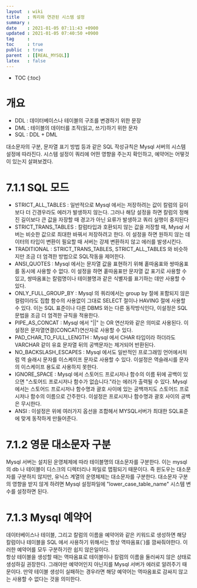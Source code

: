 ```yaml
---
layout  : wiki
title   : 쿼리와 연관된 시스템 설정
summary : 
date    : 2021-01-05 07:11:43 +0900
updated : 2021-01-05 07:40:50 +0900
tag     : 
toc     : true
public  : true
parent  : [[REAL_MYSQL]]
latex   : false
---
```

* TOC
{:toc}

# 개요 
  - DDL : 데이터베이스나 테이블의 구조를 변경하기 위한 문장
  - DML : 테이블의 데이터를 조작(읽고, 쓰기)하기 위한 문자
  - SQL : DDL + DML
  
  대소문자의 구분, 문자열 표기 방법 등과 같은 SQL 작성규칙은 Mysql 서버의 시스템 설정에 따라진다. 시스템 설정이 쿼리에 어떤 영향을 주는지 확인하고, 예약어는 어떻것이 있는지 살펴보겠다. 


# 7.1.1 SQL 모드 
  - STRICT_ALL_TABLES : 일반적으로 Mysql 에서는 저장하려는 값이 칼럼의 길이보다 더 긴경우라도 에러가 발생하지 않는다. 그러나 해당 설정을 하면 칼럼의 정해진 길이보다 큰 값을 자장할 때 경고가 아닌 요류가 발생하고 쿼리 실행이 중지된다 
  - STRICT_TRANS_TABLES : 칼럼타입과 호환되지 않는 값을 저장할 때, Mysql 서버는 비슷한 값으로 최대한 바꿔서 저장하려고 한다. 이 설정을 하면 원하지 않는 데이터의 타입이 변환이 필요할 때 서버는 강제 변환하지 않고 에러를 발생시킨다.
  - TRADITIONAL : STRICT_TRANS_TABLES, STRICT_ALL_TABLES 와 비슷하지만 조금 더 엄격한 방법으로 SQL작동을 제어한다.
  - ANSI_QUOTES : Mysql 에서는 문자열 값을 표현하기 위해 홑따옴표와 쌍따옴표를 동시에 사용할 수 없다. 이 설정을 하면 홑따옴표만 문자열 값 표기로 사용할 수 있고, 쌍따옴표는 칼럼명이나 테이블명과 같은 식별자를 표기하는 데만 사용할 수 있다.
  - ONLY_FULL_GROUP_BY : Mysql 의 쿼리에서는 group by 절에 포함되지 않은 컬럼이라도 집합 함수의 사용없이 그대로 SELECT 절이나 HAVING 절에 사용할 수 있다. 이는 SQL 표준이나 다른 DBMS 와는 다른 동작방식인다,  이설정은 SQL 문법을 조금 더 엄격한 규칙을 적용한다.
  - PIPE_AS_CONCAT : Mysql 에서 "||" 는 OR 연산자와 같은 의미로 사용된다. 이설정은 문자열연결(CONCAT)연산자로 사용할 수 있다.
  - PAD_CHAR_TO_FULL_LENGTH : Mysql 에서 CHAR 타입이라 하더라도 VARCHAR 같이 유효 문자열 뒤의 공백문자는 제거되어 반환된다.
  - NO_BACKSLASH_ESCAPES : Mysql 에서도 일반적인 프로그래밍 언어에서처럼 역 슬래시 문자를 이스케이프 문자로 사용할 수 있다. 이설정은 역슬래시를 문자의 이스케이프 용도로 사용하지 못한다.
  - IGNORE_SPACE : Mysql 에서 스토어드 프로시저나 함수의 이름 뒤에 공백이 있으면 "스토어드 프로시저나 함수가 없습니다."라는 에러가 출력될 수 있다. Mysql 에서는 스토어드 프로시저나 함수명과 괄호 사이에 있는 공백까지도 스토어드 프로시저나 함수의 이름으로 간주한다. 이설정은 프로시저나 함수명과 괄호 사이의 공백은 무시한다.
  - ANSI : 이설정은 위에 여러가지 옵선을 조합헤서 MYSQL서버가 최대한 SQL표준에 맞게 동작하게 만들어준다.

# 7.1.2 영문 대소문자 구분 
  Mysql 서버는 설치된 운영체제에 따라 테이블명의 대소문자를 구분한다. 이는 mysql 의 db 나 테이블이 디스크의 디렉터리나 파일로 맵핑되기 때문이다. 즉 윈도우는 대소문자를 구분하지 않지만, 유닉스 계열의 운영체제는 대소문자를 구분한다.  대소문자 구분의 영향을 받지 않게 하려면 Mysql 설정파일에 "lower_case_table_name" 시스템 변수를 설정하면 된다.
  
# 7.1.3 Mysql 예약어 
  데이터베이스나 테이블, 그리고 칼럼의 이름을 예약어와 같은 키워드로 생성하면 해당 칼럼이나 테이블을 SQL 에서 사용하기 위해서는 항상 역따옴표(\`)를 깜싸줘야한다.  이러한 예약어를 모두 구분하기란 쉽지 않은일이다.  
  항상 테이블을 생성할 때는 역따옴표로 테이블이나 칼럼의 이름을 둘러싸지 않은 상태로 생성하길 권장한다. 그래야만 예약어인지 아닌지를 Mysql 서버가 에러로 알려주기 때문이다. 만약 테이블 생성이 실패하는 경우라면 해당 예약어는 역따옴표로 감싸지 않고는 사용할 수 없다는 것을 의미한다. 
  
  
